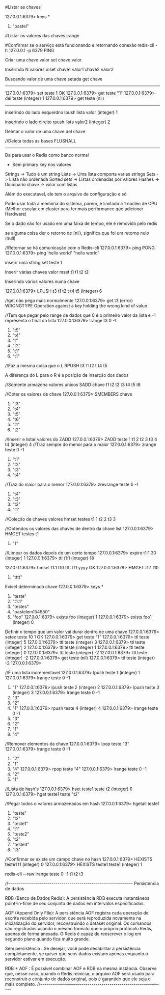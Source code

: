#Listar as chaves

127.0.0.1:6379> keys *
1) "pastel"

#Listar os valores das chaves 
lrange <chave> <inicio> <fim>

#Confirmar se o serviço está funcionando e retornando conexão
redis-cli -h 127.0.0.1 -p 6379 PING

Criar uma chave valor
set chave valor

Inserindo N valores
mset chave1 valor1 chave2 valor2

Buscando valor de uma chave setada
get chave

----------------------------------------------
127.0.0.1:6379> set teste 1
OK
127.0.0.1:6379> get teste
"1"
127.0.0.1:6379> del teste
(integer) 1
127.0.0.1:6379> get teste
(nil)

----------------------------------------------


inserindo do lado esquerdno
lpush lista valor (integer) 1

inserindo o lado direito 
rpush lista valor2 (integer) 2 

Deletar o valor de uma chave
del chave 

//Deleta todas as bases
FLUSHALL


_____________________________________________
Da para usar o Redis como banco normal

* Sem primary key nos valores

Strings -> Tudo é um string 
Lists -> Uma lista comporta varias strings
Sets -> Lista não ordenada
Sorted sets -> Listas ordenadas por valores
Hashes -> Dicionario chave -> valor com listas


Além do executavel, ele tem o arquivo de configuração e só

Pode usar toda a memória do sistema, porém, é limitado a 1 núcleo de CPU (Melhor escalar em cluster para ter mais performance que adicionar Hardware)

Se o dado não for usado em uma faixa de tempo, ele é removido pelo redis

se alguma coisa der o retorno de (nil), significa que foi um retorno nulo (null)


//Retornar se há comunicação com o Redis-cli
127.0.0.1:6379> ping
PONG
127.0.0.1:6379> ping 'hello world'
"hello world"




inserir uma string
set teste 1

Inserir várias chaves valor
mset t1 t1 t2 t2


Inserindo vários valores numa chave

127.0.0.1:6379> LPUSH t3 t1 t2 t t4 t5
(integer) 6

//get não pega mais normalmente
127.0.0.1:6379> get t3
(error) WRONGTYPE Operation against a key holding the wrong kind of value

//Tem que pegar pelo range de dados que 0 é o primeiro valor da lista e -1 representa o final da lista
127.0.0.1:6379> lrange t3 0 -1
1) "t5"
2) "t4"
3) "t"
4) "t2"
5) "t1"
6) "t1"

//Faz a mesma coisa que o L
RPUSH t3 t1 t2 t t4 t5


A diferença do L para o R é a posição de inserção dos dados


//Somente armazena valores unicos 
SADD chave t1 t2 t2 t3 t4 t5 t6

//Obter os valores de chave
127.0.0.1:6379> SMEMBERS chave
1) "t3"
2) "t4"
3) "t5"
4) "t6"
5) "t1"
6) "t2"

//Inserir e listar valores do ZADD
127.0.0.1:6379> ZADD teste 1 t1 2 t2 3 t3 4 t4 
(integer) 4
//Traz sempre do menor para o maior
127.0.0.1:6379> zrange teste 0 -1
1) "t1"
2) "t2"
3) "t3"
4) "t4"

//Traz do maior para o menor
127.0.0.1:6379> zrevrange teste 0 -1
1) "t4"
2) "t3"
3) "t2"
4) "t1"


//Coleção de chaves valores 
hmset testes t1 1 t2 2 t3 3

//Obtendos os valores das chaves de dentro da chave list
127.0.0.1:6379> HMGET testes t1
1) "1"


//Limpar os dados depois de um certo tempo
127.0.0.1:6379> expire t1:1 30
(integer) 1
127.0.0.1:6379> ttl t1:1 
(integer) 18


127.0.0.1:6379> hmset t1:1 t10 tttt t11 yyyy 
OK
127.0.0.1:6379> HMGET t1:1 t10
1) "tttt"



Exiset determinada chave
127.0.0.1:6379> keys *
1) "teste"
2) "t1:1"
3) "testes"
4) "pastelem154550"
5) "foo"
127.0.0.1:6379> exists foo
(integer) 1
127.0.0.1:6379> exists foo1
(integer) 0


Definir o tempo que um valor vai durar dentro de uma chave
127.0.0.1:6379> setex teste 10 1
OK
127.0.0.1:6379> get teste
"1"
127.0.0.1:6379> ttl teste
(integer) 5
127.0.0.1:6379> ttl teste
(integer) 3
127.0.0.1:6379> ttl teste
(integer) 2
127.0.0.1:6379> ttl teste
(integer) 1
127.0.0.1:6379> ttl teste
(integer) 0
127.0.0.1:6379> ttl teste
(integer) -2
127.0.0.1:6379> ttl teste
(integer) -2
127.0.0.1:6379> get teste
(nil)
127.0.0.1:6379> ttl teste
(integer) -2
127.0.0.1:6379> 


//É uma lista incrementavel
127.0.0.1:6379> lpush teste 1
(integer) 1
127.0.0.1:6379> lrange teste 0 -1
1) "1"
127.0.0.1:6379> lpush teste 2
(integer) 2
127.0.0.1:6379> lpush teste 3
(integer) 3
127.0.0.1:6379> lrange teste 0 -1
1) "3"
2) "2"
3) "1"
127.0.0.1:6379> rpush teste 4
(integer) 4
127.0.0.1:6379> lrange teste 0 -1
1) "3"
2) "2"
3) "1"
4) "4"


//Remover elementos da chave
127.0.0.1:6379> lpop teste
"3"
127.0.0.1:6379> lrange teste 0 -1
1) "2"
2) "1"
3) "4"
127.0.0.1:6379> rpop teste
"4"
127.0.0.1:6379> lrange teste 0 -1
1) "2"
2) "1"


//Lista de hash's
127.0.0.1:6379> hset teste1 teste t2
(integer) 0
127.0.0.1:6379>  hget teste1 teste
"t2"

//Pegar todos o valores armazenados em hash
127.0.0.1:6379> hgetall teste1
1) "teste"
2) "t2"
3) "teste1"
4) "t1"
5) "teste2"
6) "t2"
7) "teste3"
8) "t3"

//Confirmar se existe um campo chave no hash
127.0.0.1:6379> HEXISTS teste1 t1
(integer) 0
127.0.0.1:6379> HEXISTS teste1 teste1
(integer) 1


redis-cli --raw lrange teste 0 -1
t1
t2
t3

//---------------------------------------------------------------
Persistencia de dados

RDB (Banco de Dados Redis): A persistência RDB executa instantâneos point-in-time de seu conjunto de dados em intervalos especificados.

AOF (Append Only File): A persistência AOF registra cada operação de escrita recebida pelo servidor, que será reproduzida novamente na inicialização do servidor, reconstruindo o dataset original. Os comandos são registrados usando o mesmo formato que o próprio protocolo Redis, apenas de forma anexada. O Redis é capaz de reescrever o log em segundo plano quando fica muito grande.

Sem persistência : Se desejar, você pode desabilitar a persistência completamente, se quiser que seus dados existam apenas enquanto o servidor estiver em execução.

RDB + AOF : É possível combinar AOF e RDB na mesma instância. Observe que, nesse caso, quando o Redis reiniciar, o arquivo AOF será usado para reconstruir o conjunto de dados original, pois é garantido que ele seja o mais completo.
//---------------------------------------------------------------
